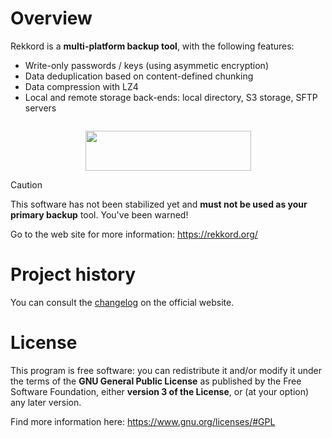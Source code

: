 # Overview

Rekkord is a **multi-platform backup tool**, with the following features:

- Write-only passwords / keys (using asymmetic encryption)
- Data deduplication based on content-defined chunking
- Data compression with LZ4
- Local and remote storage back-ends: local directory, S3 storage, SFTP servers

<p style="text-align: center; margin: 2em 1em 1em 1em;">
    <img src="{{ ASSET static/rekkord/logo.webp }}" width="265" height="64" alt="" />
</p>

> [!CAUTION]
> This software has not been stabilized yet and **must not be used as your primary backup** tool.
> You've been warned!

Go to the web site for more information: https://rekkord.org/

# Project history

You can consult the [changelog](https://rekkord.org/changelog) on the official website.

# License

This program is free software: you can redistribute it and/or modify it under the terms of the **GNU General Public License** as published by the Free Software Foundation, either **version 3 of the License**, or (at your option) any later version.

Find more information here: https://www.gnu.org/licenses/#GPL
